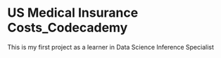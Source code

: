 # US Medical Insurance Costs_Codecademy
 This is my first project as a learner in Data Science Inference Specialist
